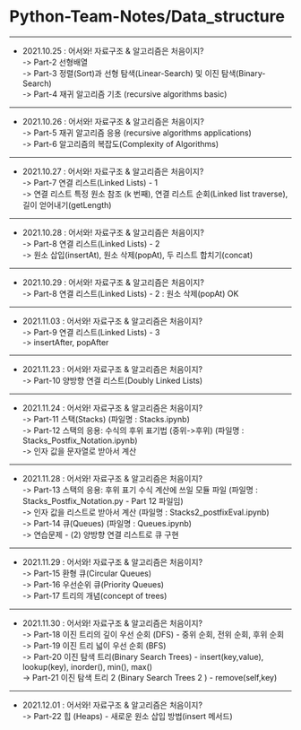 # Python-Team-Notes/Data_structure

***
* 2021.10.25 : 어서와! 자료구조 & 알고리즘은 처음이지?  
-> Part-2 선형배열   
-> Part-3 정렬(Sort)과 선형 탐색(Linear-Search) 및 이진 탐색(Binary-Search)   
-> Part-4 재귀 알고리즘 기초  (recursive algorithms basic)   


***   
* 2021.10.26 : 어서와! 자료구조 & 알고리즘은 처음이지?  
-> Part-5 재귀 알고리즘 응용  (recursive algorithms applications)    
-> Part-6 알고리즘의 복잡도(Complexity of Algorithms)    



***   
* 2021.10.27 : 어서와! 자료구조 & 알고리즘은 처음이지?  
-> Part-7 연결 리스트(Linked Lists) - 1    
-> 연결 리스트 특정 원소 참조 (k 번째), 연결 리스트 순회(Linked list traverse), 길이 얻어내기(getLength)   
 

***   
* 2021.10.28 : 어서와! 자료구조 & 알고리즘은 처음이지?  
-> Part-8 연결 리스트(Linked Lists) - 2   
-> 원소 삽입(insertAt), 원소 삭제(popAt), 두 리스트 합치기(concat)         


***   
* 2021.10.29 : 어서와! 자료구조 & 알고리즘은 처음이지?   
-> Part-8 연결 리스트(Linked Lists) - 2  : 원소 삭제(popAt)   OK


***
* 2021.11.03 : 어서와! 자료구조 & 알고리즘은 처음이지?   
-> Part-9 연결 리스트(Linked Lists) - 3   
-> insertAfter, popAfter   


***
* 2021.11.23 : 어서와! 자료구조 & 알고리즘은 처음이지?   
-> Part-10 양방향 연결 리스트(Doubly Linked Lists)       


***
* 2021.11.24 : 어서와! 자료구조 & 알고리즘은 처음이지?   
-> Part-11 스택(Stacks)   (파일명 : Stacks.ipynb)   
-> Part-12 스택의 응용: 수식의 후위 표기법 (중위->후위)  (파일명 : Stacks_Postfix_Notation.ipynb)   
-> 인자 값을 문자열로 받아서 계산   


***
* 2021.11.28 : 어서와! 자료구조 & 알고리즘은 처음이지?   
-> Part-13 스택의 응용: 후위 표기 수식 계산에 쓰일 모듈 파일   (파일명 : Stacks_Postfix_Notation.py - Part 12 파일임)   
-> 인자 값을 리스트로 받아서 계산  (파일명 : Stacks2_postfixEval.ipynb)   
-> Part-14  큐(Queues)  (파일명 : Queues.ipynb)    
-> 연습문제 - (2) 양방향 연결 리스트로 큐 구현  





***
* 2021.11.29 : 어서와! 자료구조 & 알고리즘은 처음이지?   
-> Part-15 환형 큐(Circular Queues)  
-> Part-16 우선순위 큐(Priority Queues)  
-> Part-17 트리의 개념(concept of trees)  


***
* 2021.11.30 : 어서와! 자료구조 & 알고리즘은 처음이지?   
-> Part-18 이진 트리의 깊이 우선 순회 (DFS) - 중위 순회, 전위 순회, 후위 순회     
-> Part-19 이진 트리 넓이 우선 순회 (BFS)  
-> Part-20 이진 탐색 트리(Binary Search Trees) - insert(key,value), lookup(key), inorder(), min(), max()   
-> Part-21 이진 탐색 트리 2 (Binary Search Trees 2 ) - remove(self,key)  




***
* 2021.12.01 : 어서와! 자료구조 & 알고리즘은 처음이지?   
-> Part-22 힙 (Heaps) - 새로운 원소 삽입 방법(insert 메서드)   
